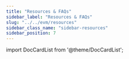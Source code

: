 ```yaml
---
title: "Resources & FAQs"
sidebar_label: "Resources & FAQs"
slug: "../../evm/resources"
sidebar_class_name: "sidebar-resources"
sidebar_position: 7
---
```


import DocCardList from '@theme/DocCardList';

<DocCardList />
